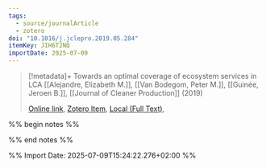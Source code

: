 ```yaml
---
tags:
  - source/journalArticle
  - zotero
doi: "10.1016/j.jclepro.2019.05.284"
itemKey: JIH6T2NQ
importDate: 2025-07-09
---
```

>[!metadata]+
> Towards an optimal coverage of ecosystem services in LCA
> [[Alejandre, Elizabeth M.]], [[Van Bodegom, Peter M.]], [[Guinée, Jeroen B.]], 
> [[Journal of Cleaner Production]] (2019)
> 
> [Online link](https://linkinghub.elsevier.com/retrieve/pii/S0959652619318207), [Zotero Item](zotero://select/library/items/JIH6T2NQ), [Local (Full Text)](file://C:/Users/aburg/Documents/references/zotero/storage/TY5V8VU8/Alejandre2019_optimalcoverage.pdf), 

%% begin notes %%

%% end notes %%

%% Import Date: 2025-07-09T15:24:22.276+02:00 %%
